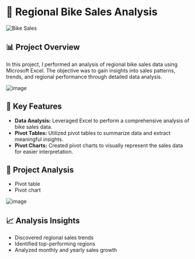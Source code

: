 
# 🚴 Regional Bike Sales Analysis

![Bike Sales](https://example.com/bike_sales_image.png) <!-- Replace with a relevant image link -->

## 📊 Project Overview
In this project, I performed an analysis of regional bike sales data using Microsoft Excel. The objective was to gain insights into sales patterns, trends, and regional performance through detailed data analysis.

![image](https://github.com/user-attachments/assets/f1f01772-1271-40b8-bb95-5753456f023e)


## 🚀 Key Features
- **Data Analysis:** Leveraged Excel to perform a comprehensive analysis of bike sales data.
- **Pivot Tables:** Utilized pivot tables to summarize data and extract meaningful insights.
- **Pivot Charts:** Created pivot charts to visually represent the sales data for easier interpretation.

## 📂 Project Analysis
- Pivot table
- Pivot chart

![image](https://github.com/user-attachments/assets/9c485e37-d89b-406f-b7b0-6343b6f99ab6)

## 📈 Analysis Insights
- Discovered regional sales trends
- Identified top-performing regions
- Analyzed monthly and yearly sales growth



